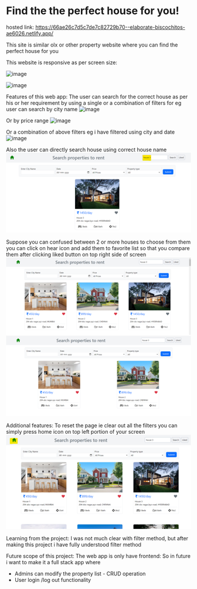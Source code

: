 # Find the the perfect house for you!

hosted link: https://66ae26c7d5c7de7c82729b70--elaborate-biscochitos-ae6026.netlify.app/

This site is similar olx or other property website where you can find the perfect house for you 

This website is responsive as per screen size: 

![image](https://github.com/user-attachments/assets/29ea7baf-6fad-4a62-878b-0b731fec19d4) 

![image](https://github.com/user-attachments/assets/a6752f94-c092-459c-bfc4-8b51c89e09d8)



Features of this web app:
The user can search for the correct house as per his or her requirement by using a single or a combination of filters for eg user can search by city name 
![image](https://github.com/user-attachments/assets/0ef02ade-b2dd-4854-b25e-f36fb45ec066)

Or by price range 
![image](https://github.com/user-attachments/assets/6b0ffec4-1582-4339-a9c2-a0d456fcb66a)

Or a combination of above filters eg i have filtered using city and date
![image](https://github.com/user-attachments/assets/d1a33e9d-6ee9-4505-b1de-5d96211af485)

Also the user can directly search house using correct house name
![alt text](image.png)

Suppose you can confused between 2 or more houses to choose from them you can click on hear icon and add them to favorite list so that you compare them after clicking liked button on top right side of screen 
![alt text](image-1.png)
![alt text](image-2.png)


Additional features:
To reset the page ie clear out all the filters you can simply press home icon on top left portion of your screen 
![alt text](image-3.png)


Learning from the project: 
I was not much clear with filter method, but after making this project i have fully understood filter method 

Future scope of this project:
The web app is only have frontend: So in future i want to make it a full stack app where
* Admins can modify the property list - CRUD operation
* User login /log out functionality 
